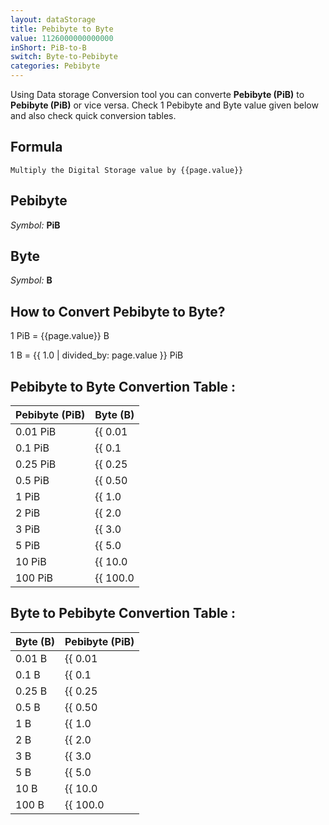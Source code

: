 ```yaml
---
layout: dataStorage
title: Pebibyte to Byte
value: 1126000000000000
inShort: PiB-to-B
switch: Byte-to-Pebibyte
categories: Pebibyte
---
```


Using Data storage Conversion tool you can converte **Pebibyte (PiB)** to **Pebibyte (PiB)** or vice versa. Check 1 Pebibyte and Byte value given below and also check quick conversion tables.

## Formula
`Multiply the Digital Storage value by {{page.value}}`

## Pebibyte
*Symbol:* **PiB**

## Byte
*Symbol:* **B**

## How to Convert Pebibyte to Byte?

1 PiB = {{page.value}} B

1 B = {{ 1.0 | divided_by: page.value }} PiB


## Pebibyte to Byte Convertion Table :

| Pebibyte (PiB) | Byte (B) |
| ---- | ---- |
| 0.01 PiB | {{ 0.01 | times: page.value }} B |
| 0.1 PiB | {{ 0.1 | times: page.value }} B |
| 0.25 PiB | {{ 0.25 | times: page.value }} B |
| 0.5 PiB | {{ 0.50 | times: page.value }} B |
| 1 PiB | {{ 1.0 | times: page.value }} B |
| 2 PiB | {{ 2.0 | times: page.value }} B |
| 3 PiB | {{ 3.0 | times: page.value }} B |
| 5 PiB | {{ 5.0 | times: page.value }} B |
| 10 PiB | {{ 10.0 | times: page.value }} B |
| 100 PiB | {{ 100.0 | times: page.value }} B |

## Byte to Pebibyte Convertion Table :

| Byte (B) | Pebibyte (PiB) |
| ---- | ---- |
| 0.01 B | {{ 0.01 | divided_by: page.value }} PiB |
| 0.1 B | {{ 0.1 | divided_by: page.value }} PiB |
| 0.25 B | {{ 0.25 | divided_by: page.value }} PiB |
| 0.5 B | {{ 0.50 | divided_by: page.value }} PiB |
| 1 B | {{ 1.0 | divided_by: page.value }} PiB |
| 2 B | {{ 2.0 | divided_by: page.value }} PiB |
| 3 B | {{ 3.0 | divided_by: page.value }} PiB |
| 5 B | {{ 5.0 | divided_by: page.value }} PiB |
| 10 B | {{ 10.0 | divided_by: page.value }} PiB |
| 100 B | {{ 100.0 | divided_by: page.value }} PiB |


<script>
document.getElementById('selectInput')[21].selected = true
document.getElementById('selectOutput')[1].selected = true
</script>
